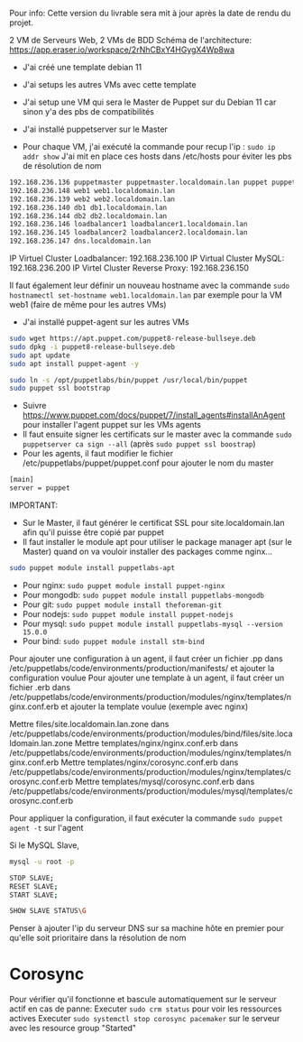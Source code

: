 Pour info: Cette version du livrable sera mit à jour après la date de rendu du projet.

2 VM de Serveurs Web, 2 VMs de BDD
Schéma de l'architecture: https://app.eraser.io/workspace/2rNhCBxY4HGygX4Wp8wa

- J'ai créé une template debian 11 
- J'ai setups les autres VMs avec cette template
- J'ai setup une VM qui sera le Master de Puppet sur du Debian 11 car sinon y'a des pbs de compatibilités
- J'ai installé puppetserver sur le Master

- Pour chaque VM, j'ai exécuté la commande pour recup l'ip : `sudo ip addr show`
  J'ai mit en place ces hosts dans /etc/hosts pour éviter les pbs de résolution de nom

```bash
192.168.236.136 puppetmaster puppetmaster.localdomain.lan puppet puppet.localdomain.lan
192.168.236.148 web1 web1.localdomain.lan
192.168.236.139 web2 web2.localdomain.lan
192.168.236.140 db1 db1.localdomain.lan
192.168.236.144 db2 db2.localdomain.lan
192.168.236.146 loadbalancer1 loadbalancer1.localdomain.lan
192.168.236.145 loadbalancer2 loadbalancer2.localdomain.lan
192.168.236.147 dns.localdomain.lan
```

IP Virtuel Cluster Loadbalancer: 192.168.236.100
IP Virtual Cluster MySQL: 192.168.236.200
IP Virtel Cluster Reverse Proxy: 192.168.236.150

Il faut également leur définir un nouveau hostname avec la commande `sudo hostnamectl set-hostname web1.localdomain.lan` par exemple pour la VM web1 (faire de même pour les autres VMs)


- J'ai installé puppet-agent sur les autres VMs
```bash
sudo wget https://apt.puppet.com/puppet8-release-bullseye.deb
sudo dpkg -i puppet8-release-bullseye.deb
sudo apt update
sudo apt install puppet-agent -y

sudo ln -s /opt/puppetlabs/bin/puppet /usr/local/bin/puppet
sudo puppet ssl bootstrap
```


- Suivre https://www.puppet.com/docs/puppet/7/install_agents#installAnAgent pour installer l'agent puppet sur les VMs agents
- Il faut ensuite signer les certificats sur le master avec la commande `sudo puppetserver ca sign --all` (après `sudo puppet ssl boostrap`)
- Pour les agents, il faut modifier le fichier /etc/puppetlabs/puppet/puppet.conf pour ajouter le nom du master
```bash
[main]
server = puppet
```
IMPORTANT:
- Sur le Master, il faut générer le certificat SSL pour site.localdomain.lan afin qu'il puisse être copié par puppet
- Il faut installer le module apt pour utiliser le package manager apt (sur le Master) quand on va vouloir installer des packages comme nginx...
```bash
sudo puppet module install puppetlabs-apt
```
- Pour nginx: `sudo puppet module install puppet-nginx`
- Pour mongodb: `sudo puppet module install puppetlabs-mongodb`
- Pour git: `sudo puppet module install theforeman-git`
- Pour nodejs: `sudo puppet module install puppet-nodejs`
- Pour mysql: `sudo puppet module install puppetlabs-mysql --version 15.0.0`
- Pour bind: `sudo puppet module install stm-bind`

Pour ajouter une configuration à un agent, il faut créer un fichier .pp dans /etc/puppetlabs/code/environments/production/manifests/ et ajouter la configuration voulue 
Pour ajouter une template à un agent, il faut créer un fichier .erb dans /etc/puppetlabs/code/environments/production/modules/nginx/templates/nginx.conf.erb et ajouter la template voulue (exemple avec nginx)

Mettre files/site.localdomain.lan.zone dans /etc/puppetlabs/code/environments/production/modules/bind/files/site.localdomain.lan.zone
Mettre templates/nginx/nginx.conf.erb dans /etc/puppetlabs/code/environments/production/modules/nginx/templates/nginx.conf.erb
Mettre templates/nginx/corosync.conf.erb dans /etc/puppetlabs/code/environments/production/modules/nginx/templates/corosync.conf.erb
Mettre templates/mysql/corosync.conf.erb dans /etc/puppetlabs/code/environments/production/modules/mysql/templates/corosync.conf.erb

Pour appliquer la configuration, il faut exécuter la commande `sudo puppet agent -t` sur l'agent

Si le MySQL Slave,
```bash
mysql -u root -p 

STOP SLAVE;
RESET SLAVE;
START SLAVE;

SHOW SLAVE STATUS\G
```

Penser à ajouter l'ip du serveur DNS sur sa machine hôte en premier pour qu'elle soit prioritaire dans la résolution de nom



# Corosync

Pour vérifier qu'il fonctionne et bascule automatiquement sur le serveur actif en cas de panne:
Executer `sudo crm status` pour voir les ressources actives
Executer `sudo systemctl stop corosync pacemaker` sur le serveur avec les resource group "Started"
